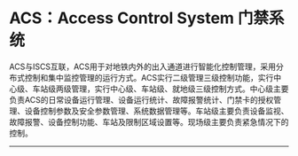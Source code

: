 # ACS：Access Control System 门禁系统

ACS与ISCS互联，ACS用于对地铁内外的出入通道进行智能化控制管理，采用分布式控制和集中监控管理的运行方式。ACS实行二级管理三级控制功能，实行中心级、车站级两级管理，实行中心级、车站级、就地级三级控制方式。中心级主要负责ACS的日常设备运行管理、设备运行统计、故障报警统计、门禁卡的授权管理、设备控制参数及安全参数管理、系统数据管理等。车站级主要负责设备监视、故障报警、设备控制功能、车站及限制区域设置等。现场级主要负责紧急情况下的控制。































---